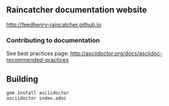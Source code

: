 ## Raincatcher documentation website

http://feedhenry-raincatcher.github.io

### Contributing to documentation

See best practices page:
http://asciidoctor.org/docs/asciidoc-recommended-practices


## Building

    gem install asciidoctor 
    asciidoctor index.adoc